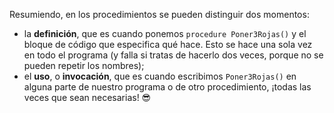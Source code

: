 Resumiendo, en los procedimientos se pueden distinguir dos momentos:

- la **definición**, que es cuando ponemos `procedure Poner3Rojas()` y el bloque de código que especifica qué hace. Esto se hace una sola vez en todo el programa (y falla si tratas de hacerlo dos veces, porque no se pueden repetir los nombres);
- el **uso**, o **invocación**, que es cuando escribimos `Poner3Rojas()` en alguna parte de nuestro programa o de otro procedimiento, ¡todas las veces que sean necesarias! :sunglasses:
